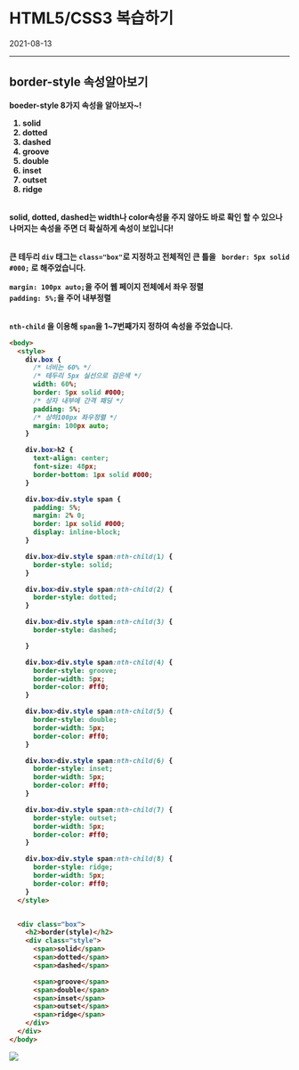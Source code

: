 # HTML5/CSS3 복습하기
2021-08-13
<hr>

## border-style 속성알아보기

<b>boeder-style 8가지 속성을 알아보자~!<b>

 1. solid
 2. dotted
 3. dashed
 4. groove
 5. double
 6. inset
 7. outset
 8. ridge

<br>
 solid, dotted, dashed는 width나 color속성을 주지 않아도 바로 확인 할 수 있으나 나머지는 속성을 주면 
 더 확실하게 속성이 보입니다!
<br><br>

 큰 테두리 `div` 태그는 `class="box"`로 지정하고 
 전체적인 큰 틀을 ` border: 5px solid #000;` 로
 해주었습니다. <br>

  `margin: 100px auto;`을 주어 웹 페이지 전체에서 좌우 정렬<br>
  `padding: 5%;`을 주어 내부정렬
<br>
<br>

  `nth-child` 을 이용해 `span`을 1~7번째가지 정하여 
  속성을 주었습니다.

```html
<body>
  <style>
    div.box {
      /* 너비는 60% */
      /* 테두리 5px 실선으로 검은색 */
      width: 60%;
      border: 5px solid #000;
      /* 상자 내부에 간격 패딩 */
      padding: 5%;
      /* 상하100px 좌우정렬 */
      margin: 100px auto;
    }

    div.box>h2 {
      text-align: center;
      font-size: 48px;
      border-bottom: 1px solid #000;
    }

    div.box>div.style span {
      padding: 5%;
      margin: 2% 0;
      border: 1px solid #000;
      display: inline-block;
    }

    div.box>div.style span:nth-child(1) {
      border-style: solid;
    }

    div.box>div.style span:nth-child(2) {
      border-style: dotted;
    }

    div.box>div.style span:nth-child(3) {
      border-style: dashed;

    }

    div.box>div.style span:nth-child(4) {
      border-style: groove;
      border-width: 5px;
      border-color: #ff0;
    }

    div.box>div.style span:nth-child(5) {
      border-style: double;
      border-width: 5px;
      border-color: #ff0;
    }

    div.box>div.style span:nth-child(6) {
      border-style: inset;
      border-width: 5px;
      border-color: #ff0;
    }

    div.box>div.style span:nth-child(7) {
      border-style: outset;
      border-width: 5px;
      border-color: #ff0;
    }

    div.box>div.style span:nth-child(8) {
      border-style: ridge;
      border-width: 5px;
      border-color: #ff0;
    }
  </style>


  <div class="box">
    <h2>border(style)</h2>
    <div class="style">
      <span>solid</span>
      <span>dotted</span>
      <span>dashed</span>

      <span>groove</span>
      <span>double</span>
      <span>inset</span>
      <span>outset</span>
      <span>ridge</span>
    </div>
  </div>
</body>
```
<img src="../fuxi/보더스타일 완성.JPG">

